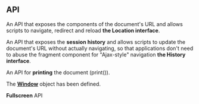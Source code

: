 ## API

An API that exposes the components of the document's URL and allows scripts to navigate, redirect and reload **the Location interface**.

An API that exposes the **session history** and allows scripts to update the document's URL without actually navigating, so that applications don't need to abuse the fragment component for "Ajax-style" navigation **the History interface**.

An API for **printing** the document (print()).

The [**Window**](https://developer.mozilla.org/en/docs/Web/API/Window) object has been defined.

**Fullscreen** API